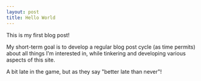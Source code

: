 ```yaml
---
layout: post
title: Hello World
---
```


This is my first blog post!

My short-term goal is to develop a regular blog post cycle (as time permits)
about all things I'm interested in, while tinkering and developing various
aspects of this site.

A bit late in the game, but as they say "better late than never"!

